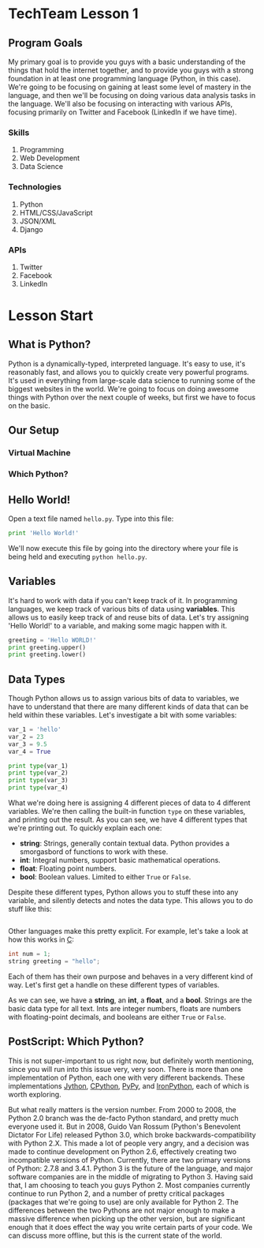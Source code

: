 # TechTeam Lesson 1

## Program Goals
My primary goal is to provide you guys with a basic understanding of the things that hold the internet together, and to provide you guys with a strong foundation in at least one programming language (Python, in this case). We're going to be focusing on gaining at least some level of mastery in the language, and then we'll be focusing on doing various data analysis tasks in the language. We'll also be focusing on interacting with various APIs, focusing primarily on Twitter and Facebook (LinkedIn if we have time).

### Skills
1. Programming
2. Web Development
3. Data Science 

### Technologies
1. Python
2. HTML/CSS/JavaScript
3. JSON/XML
4. Django

### APIs
1. Twitter
2. Facebook
3. LinkedIn

# Lesson Start
## What is Python?
Python is a dynamically-typed, interpreted language. It's easy to use, it's reasonably fast, and allows you to quickly create very powerful programs. It's used in everything from large-scale data science to running some of the biggest websites in the world. We're going to focus on doing awesome things with Python over the next couple of weeks, but first we have to focus on the basic.

## Our Setup
### Virtual Machine

### Which Python?


## Hello World!
Open a text file named `hello.py`. Type into this file:
```python
print 'Hello World!'
```
We'll now execute this file by going into the directory where your file is being held and executing `python hello.py`.

## Variables
It's hard to work with data if you can't keep track of it. In programming languages, we keep track of various bits of data using **variables**. This allows us to easily keep track of and reuse bits of data. Let's try assigning 'Hello World!' to a variable, and making some magic happen with it.
```python
greeting = 'Hello WORLD!'
print greeting.upper()
print greeting.lower()
```

## Data Types
Though Python allows us to assign various bits of data to variables, we have to understand that there are many different kinds of data that can be held within these variables. Let's investigate a bit with some variables:
```python
var_1 = 'hello'
var_2 = 23
var_3 = 9.5
var_4 = True

print type(var_1)
print type(var_2)
print type(var_3)
print type(var_4)
```
What we're doing here is assigning 4 different pieces of data to 4 different variables. We're then calling the built-in function `type` on these variables, and printing out the result. As you can see, we have 4 different types that we're printing out. To quickly explain each one:
* **string**: Strings, generally contain textual data. Python provides a smorgasbord of functions to work with these.
* **int**: Integral numbers, support basic mathematical operations.
* **float**: Floating point numbers.
* **bool**: Boolean values. Limited to either `True` or `False`.

Despite these different types, Python allows you to stuff these into any variable, and silently detects and notes the data type. This allows you to do stuff like this:
```python

```
Other languages make this pretty explicit. For example, let's take a look at how this works in [C](http://en.wikipedia.org/wiki/C_(programming_language)):
```c++
int num = 1;
string greeting = "hello";
```
Each of them has their own purpose and behaves in a very different kind of way. Let's first get a handle on these different types of variables.

As we can see, we have a **string**, an **int**, a **float**, and a **bool**. Strings are the basic data type for all text. Ints are integer numbers, floats are numbers with floating-point decimals, and booleans are either `True` or `False`.

## PostScript: Which Python?
This is not super-important to us right now, but definitely worth mentioning, since you will run into this issue very, very soon. There is more than one implementation of Python, each one with very different backends. These implementations [Jython](http://en.wikipedia.org/wiki/Jython), [CPython](http://en.wikipedia.org/wiki/CPython), [PyPy](http://en.wikipedia.org/wiki/PyPy), and [IronPython](http://en.wikipedia.org/wiki/IronPython), each of which is worth exploring. 

But what really matters is the version number. From 2000 to 2008, the Python 2.0 branch was the de-facto Python standard, and pretty much everyone used it. But in 2008, Guido Van Rossum (Python's Benevolent Dictator For Life) released Python 3.0, which broke backwards-compatibility with Python 2.X. This made a lot of people very angry, and a decision was made to continue development on Python 2.6, effectively creating two incompatible versions of Python. Currently, there are two primary versions of Python: 2.7.8 and 3.4.1.  Python 3 is the future of the language, and major software companies are in the middle of migrating to Python 3. Having said that, I am choosing to teach you guys Python 2. Most companies currently continue to run Python 2, and a number of pretty critical packages (packages that we're going to use) are only available for Python 2. The differences between the two Pythons are not major enough to make a massive difference when picking up the other version, but are significant enough that it does effect the way you write certain parts of your code. We can discuss more offline, but this is the current state of the world.